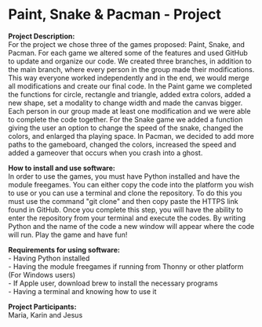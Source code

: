 # Paint, Snake & Pacman - Project

**Project Description:**\
	For the project we chose three of the games proposed: Paint, Snake, and Pacman. For each game we altered some of the features and used GitHub to update and organize our code. We created three branches, in addition to the main branch, where every person in the group made their modifications. This way everyone worked independently and in the end, we would merge all modifications and create our final code. 
	In the Paint game we completed the functions for circle, rectangle and triangle, added extra colors, added a new shape, set a modality to change width and made the canvas bigger. Each person in our group made at least one modification and we were able to complete the code together. 
	For the Snake game we added a function giving the user an option to change the speed of the snake, changed the colors, and enlarged tha playing space. 
	In Pacman, we decided to add more paths to the gameboard, changed the colors, increased the speed and added a gameover that occurs when you crash into a ghost.

**How to install and use software:**\
	In order to use the games, you must have Python installed and have the module freegames. You can either copy the code into the platform you wish to use or you can use a terminal and clone the repository. To do this you must use the command "git clone" and then copy paste the HTTPS link found in GitHub. Once you complete this step, you will have the ability to enter the repository from your terminal and execute the codes. By writing Python and the name of the code a new window will appear where the code will run. Play the game and have fun!

**Requirements for using software:**\
	- Having Python installed\
	- Having the module freegames if running from Thonny or other platform (For Windows users)\
	- If Apple user, download brew to install the necessary programs\
	- Having a terminal and knowing how to use it

**Project Participants:**\
	Maria, Karin and Jesus
